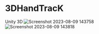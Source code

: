 # 3DHandTracK
Unity 3D
![Screenshot 2023-08-09 143758](https://github.com/AyeshaMulla369/3DHandTracK/assets/96511827/5ff44ca2-7b32-432b-b5ad-ebe5a11d2094)
![Screenshot 2023-08-09 143818](https://github.com/AyeshaMulla369/3DHandTracK/assets/96511827/083797fa-79cc-4487-928b-7a522d4b5133)
